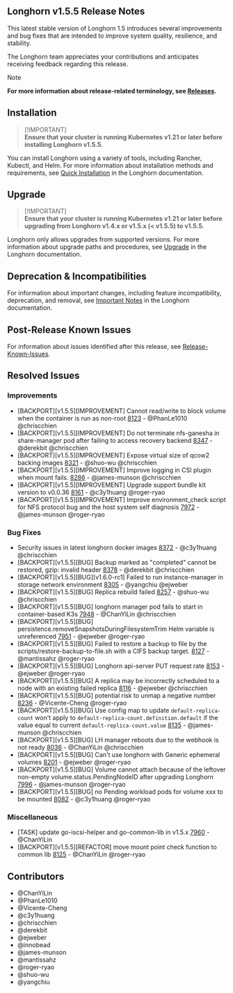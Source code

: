 ## Longhorn v1.5.5 Release Notes

This latest stable version of Longhorn 1.5 introduces several improvements and bug fixes that are intended to improve system quality, resilience, and stability. 

The Longhorn team appreciates your contributions and anticipates receiving feedback regarding this release.

> [!NOTE]
> **For more information about release-related terminology, see [Releases](https://github.com/longhorn/longhorn#releases).**

## Installation

>  [!IMPORTANT]  
> **Ensure that your cluster is running Kubernetes v1.21 or later before installing Longhorn v1.5.5.**

You can install Longhorn using a variety of tools, including Rancher, Kubectl, and Helm. For more information about installation methods and requirements, see [Quick Installation](https://longhorn.io/docs/1.5.5/deploy/install/) in the Longhorn documentation.

## Upgrade

>  [!IMPORTANT]  
> **Ensure that your cluster is running Kubernetes v1.21 or later before upgrading from Longhorn v1.4.x or v1.5.x (< v1.5.5) to v1.5.5.**

Longhorn only allows upgrades from supported versions. For more information about upgrade paths and procedures, see [Upgrade](https://longhorn.io/docs/1.5.5/deploy/upgrade/) in the Longhorn documentation.

## Deprecation & Incompatibilities

For information about important changes, including feature incompatibility, deprecation, and removal, see [Important Notes](https://longhorn.io/docs/1.5.5/deploy/important-notes/) in the Longhorn documentation.

## Post-Release Known Issues

For information about issues identified after this release, see [Release-Known-Issues](https://github.com/longhorn/longhorn/wiki/Release-Known-Issues).

## Resolved Issues

### Improvements
- [BACKPORT][v1.5.5][IMPROVEMENT] Cannot read/write to block volume when the container is run as non-root [8123](https://github.com/longhorn/longhorn/issues/8123) - @PhanLe1010 @chriscchien
- [BACKPORT][v1.5.5][IMPROVEMENT] Do not terminate nfs-ganesha in share-manager pod after failing to access recovery backend [8347](https://github.com/longhorn/longhorn/issues/8347) - @derekbit @chriscchien
- [BACKPORT][v1.5.5][IMPROVEMENT] Expose virtual size of qcow2 backing images [8321](https://github.com/longhorn/longhorn/issues/8321) - @shuo-wu @chriscchien
-  [BACKPORT][v1.5.5][IMPROVEMENT] Improve logging in CSI plugin when mount fails.  [8286](https://github.com/longhorn/longhorn/issues/8286) - @james-munson @chriscchien
- [BACKPORT][v1.5.5][IMPROVEMENT] Upgrade support bundle kit version to v0.0.36 [8161](https://github.com/longhorn/longhorn/issues/8161) - @c3y1huang @roger-ryao
- [BACKPORT][v1.5.5][IMPROVEMENT] Improve environment_check script for NFS protocol bug and the host system self diagnosis [7972](https://github.com/longhorn/longhorn/issues/7972) - @james-munson @roger-ryao

### Bug Fixes
- Security issues in latest longhorn docker images [8372](https://github.com/longhorn/longhorn/issues/8372) - @c3y1huang @chriscchien
- [BACKPORT][v1.5.5][BUG] Backup marked as "completed" cannot be restored, gzip: invalid header [8378](https://github.com/longhorn/longhorn/issues/8378) - @derekbit @chriscchien
- [BACKPORT][v1.5.5][BUG][v1.6.0-rc1] Failed to run instance-manager in storage network environment [8305](https://github.com/longhorn/longhorn/issues/8305) - @yangchiu @ejweber
- [BACKPORT][v1.5.5][BUG] Replica rebuild failed [8257](https://github.com/longhorn/longhorn/issues/8257) - @shuo-wu @chriscchien
- [BACKPORT][v1.5.5][BUG] longhorn manager pod fails to start in container-based K3s [7948](https://github.com/longhorn/longhorn/issues/7948) - @ChanYiLin @chriscchien
- [BACKPORT][v1.5.5][BUG] persistence.removeSnapshotsDuringFilesystemTrim Helm variable is unreferenced [7951](https://github.com/longhorn/longhorn/issues/7951) - @ejweber @roger-ryao
- [BACKPORT][v1.5.5][BUG] Failed to restore a backup to file by the scripts/restore-backup-to-file.sh with a CIFS backup target. [8127](https://github.com/longhorn/longhorn/issues/8127) - @mantissahz @roger-ryao
- [BACKPORT][v1.5.5][BUG] Longhorn api-server PUT request rate [8153](https://github.com/longhorn/longhorn/issues/8153) - @ejweber @roger-ryao
- [BACKPORT][v1.5.5][BUG] A replica may be incorrectly scheduled to a node with an existing failed replica [8116](https://github.com/longhorn/longhorn/issues/8116) - @ejweber @chriscchien
- [BACKPORT][v1.5.5][BUG] potential risk to unmap a negative number [8236](https://github.com/longhorn/longhorn/issues/8236) - @Vicente-Cheng @roger-ryao
- [BACKPORT][v1.5.5][BUG] Use config map to update `default-replica-count` won't apply to `default-replica-count.definition.default` if the value equal to current `default-replica-count.value` [8135](https://github.com/longhorn/longhorn/issues/8135) - @james-munson @chriscchien
- [BACKPORT][v1.5.5][BUG] LH manager reboots due to the webhook is not ready [8036](https://github.com/longhorn/longhorn/issues/8036) - @ChanYiLin @chriscchien
- [BACKPORT][v1.5.5][BUG] Can't use longhorn with Generic ephemeral volumes [8201](https://github.com/longhorn/longhorn/issues/8201) - @ejweber @roger-ryao
- [BACKPORT][v1.5.5][BUG] Volume cannot attach because of the leftover non-empty volume.status.PendingNodeID after upgrading Longhorn [7996](https://github.com/longhorn/longhorn/issues/7996) - @james-munson @roger-ryao
- [BACKPORT][v1.5.5][BUG] no Pending workload pods for volume xxx to be mounted [8082](https://github.com/longhorn/longhorn/issues/8082) - @c3y1huang @roger-ryao

### Miscellaneous
- [TASK] update go-iscsi-helper and go-common-lib in v1.5.x [7960](https://github.com/longhorn/longhorn/issues/7960) - @ChanYiLin
- [BACKPORT][v1.5.5][REFACTOR] move mount point check function to common lib [8125](https://github.com/longhorn/longhorn/issues/8125) - @ChanYiLin @roger-ryao

## Contributors
- @ChanYiLin
- @PhanLe1010
- @Vicente-Cheng
- @c3y1huang
- @chriscchien
- @derekbit
- @ejweber
- @innobead
- @james-munson
- @mantissahz
- @roger-ryao
- @shuo-wu
- @yangchiu 
